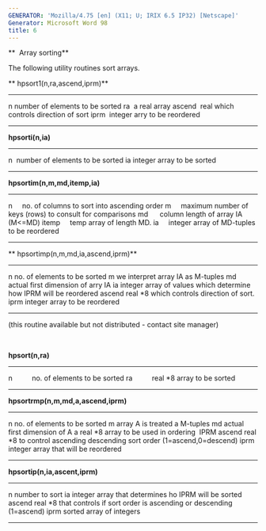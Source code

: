 ```yaml
---
GENERATOR: 'Mozilla/4.75 [en] (X11; U; IRIX 6.5 IP32) [Netscape]'
Generator: Microsoft Word 98
title: 6
---
```


**  Array sorting**

 The following utility routines sort arrays.

 ** hpsort1(n,ra,ascend,iprm)**

   --------- ---------------------------------------
   n         number of elements to be sorted
   ra        a real array
   ascend    real which controls direction of sort
   iprm      integer arry to be reordered
   --------- ---------------------------------------

 **hpsorti(n,ia)**

   ---- ---------------------------------
   n    number of elements to be sorted
   ia   integer array to be sorted
   ---- ---------------------------------

 **hpsortim(n,m,md,itemp,ia)**

   ------- --------------------------------------------------------------
   n           no. of columns to sort into ascending order
   m           maximum number of keys (rows) to consult for comparisons
   md          column length of array IA (M&lt;=MD)
   itemp       temp array of length MD.
   ia          integer array of MD-tuples to be reordered
   ------- --------------------------------------------------------------

 ** hpsortimp(n,m,md,ia,ascend,iprm)**

   -------- --------------------------------------------------------------------
   n        no. of elements to be sorted
   m        we interpret array IA as M-tuples
   md       actual first dimension of arry IA
   ia       integer array of values which determine how IPRM will be reordered
   ascend   real
*8 which controls direction of sort.
   iprm     integer array to be reordered
   -------- --------------------------------------------------------------------

 (this routine available but not distributed - contact site manager)

  

 **hpsort(n,ra)**

   ---- ---------------------------------------
   n             no. of elements to be sorted
   ra            real
*8 array to be sorted
   ---- ---------------------------------------

 **hpsortrmp(n,m,md,a,ascend,iprm)**

   -------- -------------------------------------------------------------------------
   n        no. of elements to be sorted
   m        array A is treated a M-tuples
   md       actual first dimension of A
   a        real
*8 array to be used in ordering  IPRM
   ascend   real
*8 to control ascending descending sort order (1=ascend,0=descend)
   iprm     integer array that will be reordered
   -------- -------------------------------------------------------------------------

 **hpsortip(n,ia,ascent,iprm)**

   -------- ---------------------------------------------------------------------------
   n        number to sort
   ia       integer array that determines ho IPRM will be sorted
   ascend   real
*8 that controls if sort order is ascending or descending (1=ascend)
   iprm     sorted array of integers 
   -------- ---------------------------------------------------------------------------


